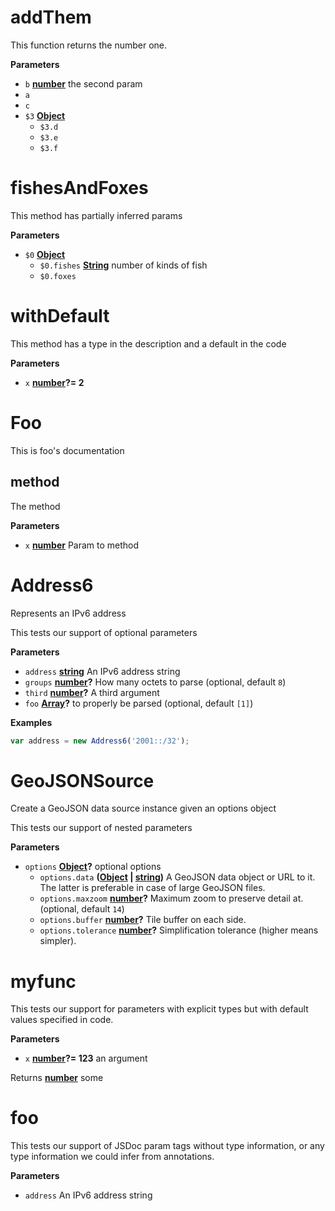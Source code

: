 <!-- Generated by documentation.js. Update this documentation by updating the source code. -->

# addThem

This function returns the number one.

**Parameters**

-   `b` **[number](https://developer.mozilla.org/en-US/docs/Web/JavaScript/Reference/Global_Objects/Number)** the second param
-   `a`  
-   `c`  
-   `$3` **[Object](https://developer.mozilla.org/en-US/docs/Web/JavaScript/Reference/Global_Objects/Object)** 
    -   `$3.d`  
    -   `$3.e`  
    -   `$3.f`  

# fishesAndFoxes

This method has partially inferred params

**Parameters**

-   `$0` **[Object](https://developer.mozilla.org/en-US/docs/Web/JavaScript/Reference/Global_Objects/Object)** 
    -   `$0.fishes` **[String](https://developer.mozilla.org/en-US/docs/Web/JavaScript/Reference/Global_Objects/String)** number of kinds of fish
    -   `$0.foxes`  

# withDefault

This method has a type in the description and a default in the code

**Parameters**

-   `x` **[number](https://developer.mozilla.org/en-US/docs/Web/JavaScript/Reference/Global_Objects/Number)?= 2** 

# Foo

This is foo's documentation

## method

The method

**Parameters**

-   `x` **[number](https://developer.mozilla.org/en-US/docs/Web/JavaScript/Reference/Global_Objects/Number)** Param to method

# Address6

Represents an IPv6 address

This tests  our support of optional parameters

**Parameters**

-   `address` **[string](https://developer.mozilla.org/en-US/docs/Web/JavaScript/Reference/Global_Objects/String)** An IPv6 address string
-   `groups` **[number](https://developer.mozilla.org/en-US/docs/Web/JavaScript/Reference/Global_Objects/Number)?** How many octets to parse (optional, default `8`)
-   `third` **[number](https://developer.mozilla.org/en-US/docs/Web/JavaScript/Reference/Global_Objects/Number)?** A third argument
-   `foo` **[Array](https://developer.mozilla.org/en-US/docs/Web/JavaScript/Reference/Global_Objects/Array)?** to properly be parsed (optional, default `[1]`)

**Examples**

```javascript
var address = new Address6('2001::/32');
```

# GeoJSONSource

Create a GeoJSON data source instance given an options object

This tests our support of nested parameters

**Parameters**

-   `options` **[Object](https://developer.mozilla.org/en-US/docs/Web/JavaScript/Reference/Global_Objects/Object)?** optional options
    -   `options.data` **([Object](https://developer.mozilla.org/en-US/docs/Web/JavaScript/Reference/Global_Objects/Object) \| [string](https://developer.mozilla.org/en-US/docs/Web/JavaScript/Reference/Global_Objects/String))** A GeoJSON data object or URL to it.
        The latter is preferable in case of large GeoJSON files.
    -   `options.maxzoom` **[number](https://developer.mozilla.org/en-US/docs/Web/JavaScript/Reference/Global_Objects/Number)?** Maximum zoom to preserve detail at. (optional, default `14`)
    -   `options.buffer` **[number](https://developer.mozilla.org/en-US/docs/Web/JavaScript/Reference/Global_Objects/Number)?** Tile buffer on each side.
    -   `options.tolerance` **[number](https://developer.mozilla.org/en-US/docs/Web/JavaScript/Reference/Global_Objects/Number)?** Simplification tolerance (higher means simpler).

# myfunc

This tests our support for parameters with explicit types but with default
values specified in code.

**Parameters**

-   `x` **[number](https://developer.mozilla.org/en-US/docs/Web/JavaScript/Reference/Global_Objects/Number)?= 123** an argument

Returns **[number](https://developer.mozilla.org/en-US/docs/Web/JavaScript/Reference/Global_Objects/Number)** some

# foo

This tests our support of JSDoc param tags without type information,
or any type information we could infer from annotations.

**Parameters**

-   `address`  An IPv6 address string

